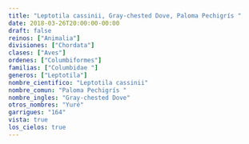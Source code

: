```yaml
---
title: "Leptotila cassinii, Gray-chested Dove, Paloma Pechigrís "
date: 2018-03-26T20:00:00-00:00
draft: false
reinos: ["Animalia"]
divisiones: ["Chordata"]
clases: ["Aves"]
ordenes: ["Columbiformes"]
familias: ["Columbidae "]
generos: ["Leptotila"]
nombre_cientifico: "Leptotila cassinii"
nombre_comun: "Paloma Pechigrís "
nombre_ingles: "Gray-chested Dove"
otros_nombres: "Yuré"
garrigues: "164"
vista: true
los_cielos: true
---
```


